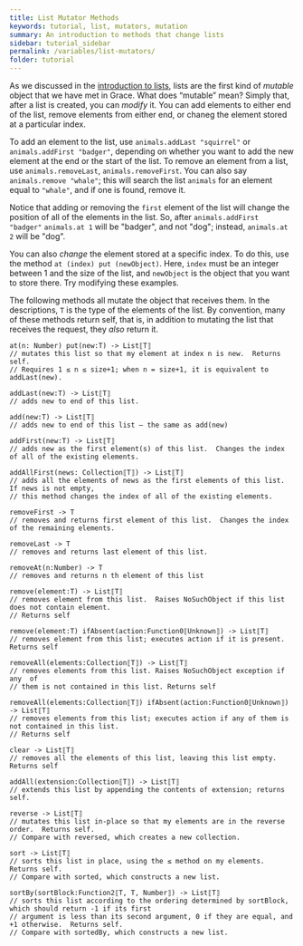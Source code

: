 ```yaml
---
title: List Mutator Methods
keywords: tutorial, list, mutators, mutation
summary: An introduction to methods that change lists
sidebar: tutorial_sidebar
permalink: /variables/list-mutators/
folder: tutorial
---
```



As we discussed in the [introduction to lists]({{site.baseurl}}/variables/lists),
lists are the first kind of *mutable* object that we have met in Grace.
What does “mutable” mean?  Simply that, after a list is created, you can _modify_ it.
You can add elements to either end of the list, remove elements from either end,
or chaneg the element stored at a particular index. 

To add an element to the list, use `animals.addLast "squirrel"` or
`animals.addFirst "badger"`, depending on whether you want to add the
new element at the end or the start of the list. 
To remove an element from a list, use `animals.removeLast`, `animals.removeFirst`.
You can also say `animals.remove "whale"`; this will search the list `animals` for
an element equal to `"whale"`, and if one is found, remove it.

Notice that adding or removing the `first` element of the list will change the
position of all of the elements in the list.  So, after `animals.addFirst "badger"`
`animals.at 1` will be "badger", and not "dog"; instead, `animals.at 2` will be "dog".

You can also _change_ the element stored at a specific index.  To do this, 
use the method `at (index) put (newObject)`.  Here, `index` must be an integer
between 1 and the size of the list, and `newObject` is the object that you want
to store there.  Try modifying these examples.


<object id="example-2" data="{{site.editor}}?lists-at-put" width="100%" height="550px"> </object>


The following methods all mutate the object that receives them.  In the descriptions,
`T` is the type  of the elements of the list.  By convention, many of these methods return self, 
that is, in addition to mutating the list that receives the request, they _also_ return it.

```
at(n: Number) put(new:T) -> List⟦T⟧
// mutates this list so that my element at index n is new.  Returns self.
// Requires 1 ≤ n ≤ size+1; when n = size+1, it is equivalent to addLast(new).

addLast(new:T) -> List⟦T⟧
// adds new to end of this list.

add(new:T) -> List⟦T⟧
// adds new to end of this list — the same as add(new)

addFirst(new:T) -> List⟦T⟧
// adds new as the first element(s) of this list.  Changes the index of all of the existing elements.

addAllFirst(news: Collection⟦T⟧) -> List⟦T⟧
// adds all the elements of news as the first elements of this list.  If news is not empty,
// this method changes the index of all of the existing elements.

removeFirst -> T
// removes and returns first element of this list.  Changes the index of the remaining elements.

removeLast -> T
// removes and returns last element of this list.

removeAt(n:Number) -> T
// removes and returns n th element of this list

remove(element:T) -> List⟦T⟧
// removes element from this list.  Raises NoSuchObject if this list does not contain element.
// Returns self

remove(element:T) ifAbsent(action:Function0⟦Unknown⟧) -> List⟦T⟧
// removes element from this list; executes action if it is present.  Returns self

removeAll(elements:Collection⟦T⟧) -> List⟦T⟧
// removes elements from this list. Raises NoSuchObject exception if any  of 
// them is not contained in this list. Returns self

removeAll(elements:Collection⟦T⟧) ifAbsent(action:Function0⟦Unknown⟧) -> List⟦T⟧
// removes elements from this list; executes action if any of them is not contained in this list. 
// Returns self

clear -> List⟦T⟧
// removes all the elements of this list, leaving this list empty.  Returns self

addAll(extension:Collection⟦T⟧) -> List⟦T⟧
// extends this list by appending the contents of extension; returns self.

reverse -> List⟦T⟧
// mutates this list in-place so that my elements are in the reverse order.  Returns self.
// Compare with reversed, which creates a new collection.

sort -> List⟦T⟧
// sorts this list in place, using the ≤ method on my elements.  Returns self.
// Compare with sorted, which constructs a new list.

sortBy(sortBlock:Function2⟦T, T, Number⟧) -> List⟦T⟧
// sorts this list according to the ordering determined by sortBlock, which should return -1 if its first 
// argument is less than its second argument, 0 if they are equal, and +1 otherwise.  Returns self.
// Compare with sortedBy, which constructs a new list.


```
